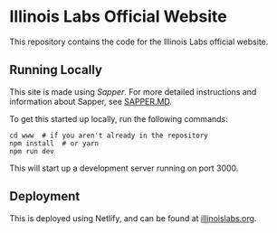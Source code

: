 # Illinois Labs Official Website

This repository contains the code for the Illinois Labs official website.

## Running Locally

This site is made using _Sapper_. For more detailed instructions and information about Sapper, see [SAPPER.MD](https://github.com/IllinoisLabs/www/SAPPER.md).

To get this started up locally, run the following commands:
```
cd www  # if you aren't already in the repository
npm install  # or yarn
npm run dev
```

This will start up a development server running on port 3000.

## Deployment

This is deployed using Netlify, and can be found at [illinoislabs.org](https://illinoislabs.org/).